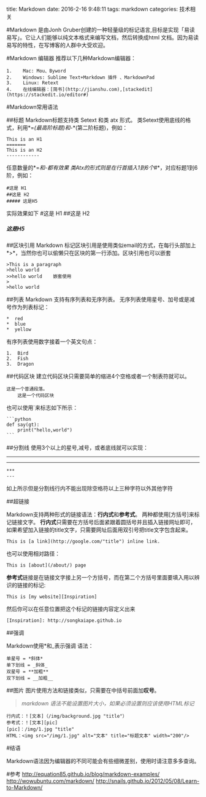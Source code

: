 title:  Markdown
date: 2016-2-16 9:48:11
tags: markdown
categories: 技术相关

#Markdown 是由Jonh Gruber创建的一种轻量级的标记语言,目标是实现「易读易写」。它让人们能够以纯文本格式来编写文档，然后转换成html 文档。因为易读易写的特性，在写博客的人群中大受欢迎。


#Markdown 编辑器
推荐以下几种Markdown编辑器：

```
1.    Mac: Mou、Byword
2.    Windows: Sublime Text+Markdown 插件 、MarkdownPad
3.    Linux: Retext
4.    在线编辑器：[简书](http://jianshu.com),[stackedit](https://stackedit.io/editor#)
```

#Markdown常用语法

##标题
Markdown标题支持类 Setext 和类 atx 形式。
类Setext使用底线的格式，利用*=*(最高阶标题)和*-*(第二阶标题)，例如：
```
This is an H1
=======
This is an H2
------------
```
任意数量的*=*和*-*都有效果
类Atx的形式则是在行首插入1到6个*#*，对应标题1到6阶，例如：
```
#这是 H1
##这是 H2
##### 这是H5
```
实际效果如下
#这是 H1
##这是 H2
##### 这是H5


##区块引用
Markdown 标记区块引用是使用类似email的方式，在每行头部加上*>*，当然你也可以偷懒只在区块的第一行添加。区块引用也可以嵌套
```
>This is a paragraph
>hello world
>>hello world    嵌套使用
>
>hello world 
```

##列表
Markdown 支持有序列表和无序列表。
无序列表使用星号、加号或是减号作为列表标记：
```
*  red
*  blue
*  yellow
```
有序列表使用数字接着一个英文句点：
```
1.  Bird
2.  Fish
3.  Dragon
```

##代码区块
建立代码区块只需要简单的缩进4个空格或者一个制表符就可以。

	这是一个普通段落。
		这是一个代码区块

也可以使用`来标志如下所示：

	```python
	def say(gt):
		print("hello,world")
	```

##分割线
使用3个以上的星号,减号，或者底线就可以实现：

* * *
- - -
	***
	---
如上所示但是分割线行内不能出现除空格符以上三种字符以外其他字符

##超链接

Markdown支持两种形式的链接语法：**行内式**和**参考式**。
两种都使用[方括号]来标记链接文字。
**行内式**只需要在方括号后面紧跟着圆括号并且插入链接网址即可，如果希望加入链接的title文字，只需要网址后面用双引号把title文字包含起来。

	This is [a link](http://google.com/"title") inline link.
也可以使用相对路径：
	
	This is [about](/about/) page
**参考式**链接是在链接文字接上另一个方括号，而在第二个方括号里面要填入用以辨识的链接的标记:

	This is [my website][Inspiration]

然后你可以在任意位置把这个标记的链接内容定义出来

	[Inspiration]: http://songkaiape.github.io

##强调

Markdown使用*和_表示强调
语法：

	单星号 = *斜体*
	单下划线 = _斜体_
	双星号 = **加粗**
	双下划线 = __加粗__

##图片
图片使用方法和链接类似，只需要在中括号前面加**叹号**。
>*markdown 语法不能设置图片大小，如果必须设置则应该使用HTML标记<img>*

	行内式：！[文本]（/img/background.jpg "title"）
	参考式：！[文本][pic]
	[pic]：/img/1.jpg "title"
	HTML：<img src="/img/1.jpg" alt="文本" title="标题文本" width="200"/>


#结语

Markdown语法因为编辑器的不同可能会有些细微差别，使用时请注意多多查询。


#参考
http://equation85.github.io/blog/markdown-examples/
http://wowubuntu.com/markdown/
http://snails.github.io/2012/05/08/Learn-to-Markdown/



